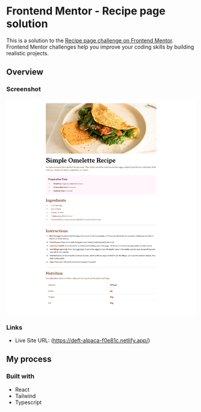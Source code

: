 # Frontend Mentor - Recipe page solution

This is a solution to the [Recipe page challenge on Frontend Mentor](https://www.frontendmentor.io/challenges/recipe-page-KiTsR8QQKm). Frontend Mentor challenges help you improve your coding skills by building realistic projects.

## Overview

### Screenshot

![](./screenshot.png)

### Links

- Live Site URL: (https://deft-alpaca-f0e81c.netlify.app/)

## My process

### Built with

- React
- Tailwind
- Typescript

